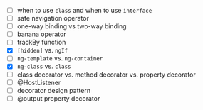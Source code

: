 - [ ] when to use `class` and when to use `interface`
- [ ] safe navigation operator
- [ ] one-way binding vs two-way binding 
- [ ] banana operator
- [ ] trackBy function
- [x] `[hidden]` vs. `ngIf`
- [ ] `ng-template` vs. `ng-container`
- [x] `ng-class` vs. `class`
- [ ] class decorator vs. method decorator vs. property decorator
- [ ] @HostListener
- [ ] decorator design pattern
- [ ] @output property decorator

